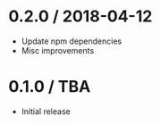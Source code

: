 0.2.0 / 2018-04-12
==================
- Update npm dependencies
- Misc improvements

0.1.0 / TBA
==================
- Initial release
